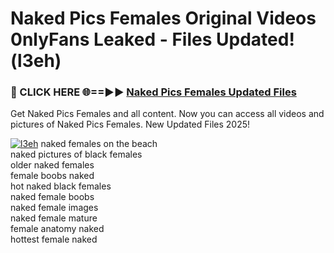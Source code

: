 # Naked Pics Females Original Videos 0nlyFans Leaked - Files Updated! (l3eh)

<h3>🔴 CLICK HERE 🌐==►► <a href="https://tinyurl.com/yckcrads" rel="nofollow">Naked Pics Females Updated Files</a></h3>

Get Naked Pics Females and all content. Now you can access all videos and pictures of Naked Pics Females. New Updated Files 2025!

[![l3eh](https://i.imgur.com/hpKpOFt.gif)](https://tinyurl.com/yckcrads)
naked females on the beach<br>
naked pictures of black females<br>
older naked females<br>
female boobs naked<br>
hot naked black females<br>
naked female boobs<br>
naked female images<br>
naked female mature<br>
female anatomy naked<br>
hottest female naked